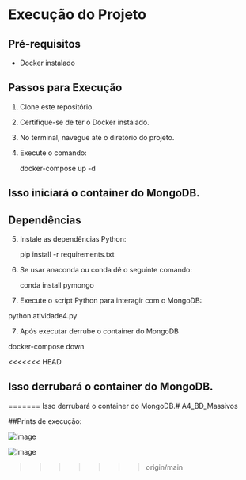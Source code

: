 # Execução do Projeto

## Pré-requisitos
- Docker instalado

## Passos para Execução
1. Clone este repositório.
2. Certifique-se de ter o Docker instalado.
3. No terminal, navegue até o diretório do projeto.
4. Execute o comando: 

    docker-compose up -d

## Isso iniciará o container do MongoDB.


## Dependências
5. Instale as dependências Python:

    pip install -r requirements.txt
51. Se usar anaconda ou conda dê o seguinte comando:

    conda install pymongo

6. Execute o script Python para interagir com o MongoDB:

python atividade4.py

7. Após executar derrube o container do MongoDB

docker-compose down

<<<<<<< HEAD
## Isso derrubará o container do MongoDB.
=======
Isso derrubará o container do MongoDB.# A4_BD_Massivos



##Prints de execução:

![image](https://github.com/natansr/A4_BD_Massivos/assets/4833993/bedd7074-f1f2-4cdc-9850-851938866bc5)

![image](https://github.com/natansr/A4_BD_Massivos/assets/4833993/c5f5a888-edc5-4171-8e63-ee5c31ad1f6d)




>>>>>>> origin/main
